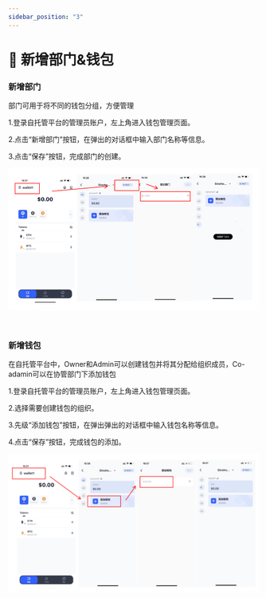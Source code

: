 ```yaml
---
sidebar_position: "3"
---
```

# 🎯 新增部门&钱包

### 新增部门

部门可用于将不同的钱包分组，方便管理

1.登录自托管平台的管理员账户，左上角进入钱包管理页面。

2.点击“新增部门”按钮，在弹出的对话框中输入部门名称等信息。

3.点击“保存”按钮，完成部门的创建。

![](<../images/assets/image (40).png>)

<figure><img src="https://newhuotech.larksuite.com/space/api/box/stream/download/asynccode/?
code=YzdmMzI2ZGY4MTUxYmRmODQ3MTI0MmUxNTVkNmI3YmNfYUdjWDk0SW84Rld4cXBvTm1KMUJBcklYd0VwTThjWFZfVG9rZW46U25uR2J4M2thb0NjTER4eUwzd3U4Z1hoc1pjXzE2ODM2NDM0MDI6MTY4MzY0NzAwMl9WNA" alt=""/><figcaption></figcaption></figure>

### 新增钱包

在自托管平台中，Owner和Admin可以创建钱包并将其分配给组织成员，Co-adamin可以在协管部门下添加钱包

1.登录自托管平台的管理员账户，左上角进入钱包管理页面。

2.选择需要创建钱包的组织。

3.先级“添加钱包”按钮，在弹出弹出的对话框中输入钱包名称等信息。

4.点击“保存”按钮，完成钱包的添加。

![](<../images/assets/image (14).png>)

<figure><img src="https://newhuotech.larksuite.com/space/api/box/stream/download/asynccode/?
code=MGFlNzZkMGEwZWZjZTI3ODhmOWVkYzFhNTIwYWUxMWFfTERWdTZ4NzlxcFUyRGlrZzg1eURXcVJsZW52WnpQZVRfVG9rZW46TnpIcmJUeldIbzVaM014N1RmWXVDU0Jsc2ZiXzE2ODM2NDM0MDI6MTY4MzY0NzAwMl9WNA" alt=""/><figcaption></figcaption></figure>
